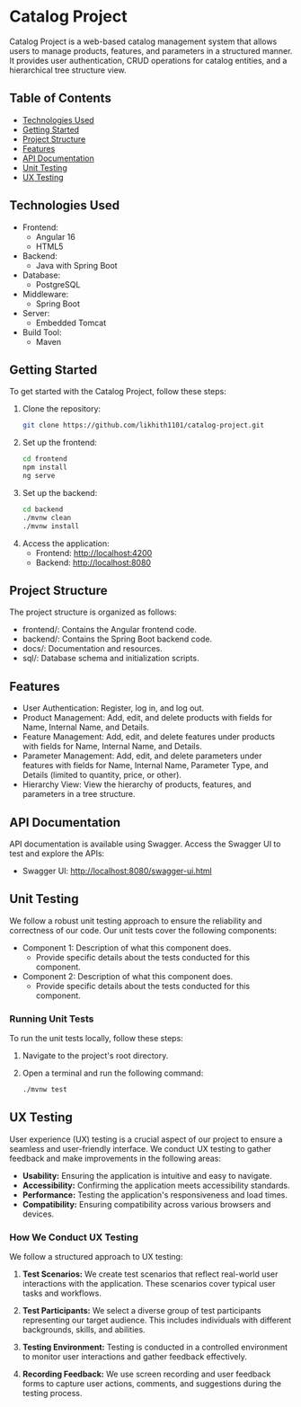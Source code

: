 # Catalog Project

Catalog Project is a web-based catalog management system that allows users to manage products, features, and parameters in a structured manner. It provides user authentication, CRUD operations for catalog entities, and a hierarchical tree structure view.

## Table of Contents

- [Technologies Used](#technologies-used)
- [Getting Started](#getting-started)
- [Project Structure](#project-structure)
- [Features](#features)
- [API Documentation](#api-documentation)
- [Unit Testing](#unit)
- [UX Testing](#ux)


## Technologies Used

- Frontend:
  - Angular 16
  - HTML5
- Backend:
  - Java with Spring Boot
- Database:
  - PostgreSQL
- Middleware:
  - Spring Boot
- Server:
  - Embedded Tomcat
- Build Tool:
  - Maven

## Getting Started

To get started with the Catalog Project, follow these steps:

1. Clone the repository:
   ```bash
   git clone https://github.com/likhith1101/catalog-project.git
2. Set up the frontend:
   ```bash
   cd frontend
   npm install
   ng serve
3. Set up the backend:
   ```bash
   cd backend
   ./mvnw clean
   ./mvnw install
4. Access the application:
   * Frontend: [http://localhost:4200](#4200link)
   * Backend: [http://localhost:8080](#8080link)

## Project Structure

The project structure is organized as follows:
  * frontend/: Contains the Angular frontend code.
  * backend/: Contains the Spring Boot backend code.
  * docs/: Documentation and resources.
  * sql/: Database schema and initialization scripts.

## Features

  * User Authentication: Register, log in, and log out.
  * Product Management: Add, edit, and delete products with fields for Name, Internal Name, and Details.
  * Feature Management: Add, edit, and delete features under products with fields for Name, Internal Name, and Details.
  * Parameter Management: Add, edit, and delete parameters under features with fields for Name, Internal Name, Parameter Type, and Details (limited to quantity, price, or other).
  * Hierarchy View: View the hierarchy of products, features, and parameters in a tree structure.

## API Documentation

API documentation is available using Swagger. Access the Swagger UI to test and explore the APIs:
  - Swagger UI: [http://localhost:8080/swagger-ui.html](http://localhost:8080/swagger-ui/index.html#/)

## Unit Testing

We follow a robust unit testing approach to ensure the reliability and correctness of our code. Our unit tests cover the following components:

- Component 1: Description of what this component does.
  - Provide specific details about the tests conducted for this component.
- Component 2: Description of what this component does.
  - Provide specific details about the tests conducted for this component.
  
### Running Unit Tests

To run the unit tests locally, follow these steps:

1. Navigate to the project's root directory.
2. Open a terminal and run the following command:

   ```bash
   ./mvnw test
   
## UX Testing

User experience (UX) testing is a crucial aspect of our project to ensure a seamless and user-friendly interface. We conduct UX testing to gather feedback and make improvements in the following areas:

- **Usability:** Ensuring the application is intuitive and easy to navigate.
- **Accessibility:** Confirming the application meets accessibility standards.
- **Performance:** Testing the application's responsiveness and load times.
- **Compatibility:** Ensuring compatibility across various browsers and devices.

### How We Conduct UX Testing

We follow a structured approach to UX testing:

1. **Test Scenarios:** We create test scenarios that reflect real-world user interactions with the application. These scenarios cover typical user tasks and workflows.

2. **Test Participants:** We select a diverse group of test participants representing our target audience. This includes individuals with different backgrounds, skills, and abilities.

3. **Testing Environment:** Testing is conducted in a controlled environment to monitor user interactions and gather feedback effectively.

4. **Recording Feedback:** We use screen recording and user feedback forms to capture user actions, comments, and suggestions during the testing process.



